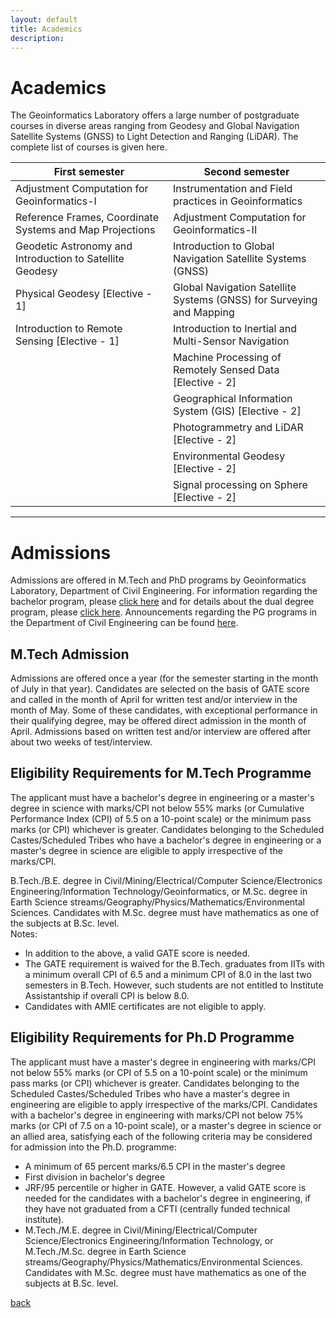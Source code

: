 ```yaml
---
layout: default
title: Academics
description:
---
```


# Academics
The Geoinformatics Laboratory offers a large number of postgraduate courses in diverse areas ranging from Geodesy and Global Navigation Satellite Systems (GNSS) to Light Detection and Ranging (LiDAR). The complete list of courses is given here.
<table>
<colgroup>
<col width="50%" />
<col width="70%" />
</colgroup>
<thead>
<tr class="header">
<th>First semester</th>
<th>Second semester</th>
</tr>
</thead>
<tbody>
<tr>
<td markdown="span">Adjustment Computation for Geoinformatics-I</td>
<td markdown="span">Instrumentation and Field practices in Geoinformatics</td>
</tr>
<tr>
<td markdown="span">Reference Frames, Coordinate Systems and Map Projections</td>
<td markdown="span">Adjustment Computation for Geoinformatics-II
</td>
</tr>
<tr>
<td markdown="span">Geodetic Astronomy and Introduction to Satellite Geodesy</td>
<td markdown="span">Introduction to Global Navigation Satellite Systems (GNSS)
</td>
</tr>
<tr>
<td markdown="span">Physical Geodesy [Elective - 1]</td>
<td markdown="span">Global Navigation Satellite Systems (GNSS) for Surveying and Mapping
</td>
</tr>
<tr>
<td markdown="span">Introduction to Remote Sensing [Elective - 1]</td>
<td markdown="span">Introduction to Inertial and Multi-Sensor Navigation
</td>
</tr>
<tr>
<td markdown="span"></td>
<td markdown="span">Machine Processing of Remotely Sensed Data [Elective - 2]
</td>
</tr>
<tr>
<td markdown="span"></td>
<td markdown="span">Geographical Information System (GIS) [Elective - 2]
</td>
</tr>
<tr>
<td markdown="span"></td>
<td markdown="span"> Photogrammetry and LiDAR [Elective - 2]
</td>
</tr>
<tr>
<td markdown="span"></td>
<td markdown="span">Environmental Geodesy [Elective - 2]
</td>
</tr>
<tr>
<td markdown="span"></td>
<td markdown="span">Signal processing on Sphere [Elective - 2]
</td>
</tr>
</tbody>
</table>

* * *
# Admissions
Admissions are offered in M.Tech and PhD programs by Geoinformatics Laboratory, Department of Civil Engineering. For information regarding the bachelor program, please [click here](https://www.iitk.ac.in/ce/b-tech-program-in-civil-engineering) and for details about the dual degree program, please [click here](https://www.iitk.ac.in/ce/dual-degree-programme-admissions). Announcements regarding the PG programs in the Department of Civil Engineering can be found [here](https://www.iitk.ac.in/ce/pg-admissions).

## M.Tech Admission

Admissions are offered once a year (for the semester starting in the month of July in that year). Candidates are selected on the basis of GATE score and called in the month of April for written test and/or interview in the month of May. Some of these candidates, with exceptional performance in their qualifying degree, may be offered direct admission in the month of April. Admissions based on written test and/or interview are offered after about two weeks of test/interview.

## Eligibility Requirements for M.Tech Programme

The applicant must have a bachelor's degree in engineering or a master's degree in science with marks/CPI not below 55% marks (or Cumulative Performance Index (CPI) of 5.5 on a 10-point scale) or the minimum pass marks (or CPI) whichever is greater. Candidates belonging to the Scheduled Castes/Scheduled Tribes who have a bachelor's degree in engineering or a master's degree in science are eligible to apply irrespective of the marks/CPI.

B.Tech./B.E. degree in Civil/Mining/Electrical/Computer Science/Electronics Engineering/Information Technology/Geoinformatics, or M.Sc. degree in Earth Science streams/Geography/Physics/Mathematics/Environmental Sciences. Candidates with M.Sc. degree must have mathematics as one of the subjects at B.Sc. level.<br>
Notes:
*	In addition to the above, a valid GATE score is needed.
*	The GATE requirement is waived for the B.Tech. graduates from IITs with a minimum overall CPI of 6.5 and a minimum CPI of 8.0 in the last two semesters in B.Tech.  However, such students are not entitled to Institute Assistantship if overall CPI is below 8.0.
*	Candidates with AMIE certificates are not eligible to apply.

## Eligibility Requirements for Ph.D Programme

The applicant must have a master's degree in engineering with marks/CPI not below 55% marks (or CPI of 5.5 on a 10-point scale) or the minimum pass marks (or CPI) whichever is greater. Candidates belonging to the Scheduled Castes/Scheduled Tribes who have a master's degree in engineering are eligible to apply irrespective of the marks/CPI. Candidates with a bachelor's degree in engineering with marks/CPI not below 75% marks (or CPI of 7.5 on a 10-point scale), or a master's degree in science or an allied area, satisfying each of the following criteria may be considered for admission into the Ph.D. programme:

*	A minimum of 65 percent marks/6.5 CPI in the master's degree
*	First division in  bachelor's degree
*	JRF/95 percentile or higher in GATE. However, a valid GATE score is needed for the candidates with a bachelor's degree in engineering, if they have not graduated from a CFTI (centrally funded technical institute).
*	M.Tech./M.E. degree in Civil/Mining/Electrical/Computer Science/Electronics Engineering/Information Technology, or M.Tech./M.Sc. degree in Earth Science streams/Geography/Physics/Mathematics/Environmental Sciences. Candidates with M.Sc. degree must have mathematics as one of the subjects at B.Sc. level.


[back](./)
